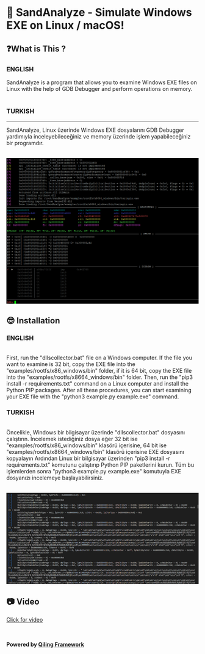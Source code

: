 # 🚀 SandAnalyze - Simulate Windows EXE on Linux / macOS!

<h2>❓What is This ?</h2>
<p>
<h3>ENGLISH</h3>
SandAnalyze is a program that allows you to examine Windows EXE files on Linux with the help of GDB Debugger and perform operations on memory.
<br><br>
<h3>TURKISH</h3>
<hr>
SandAnalyze, Linux üzerinde Windows EXE dosyalarını GDB Debugger yardımıyla inceleyebileceğiniz ve memory üzerinde işlem yapabileceğiniz bir programdır.
</p>

<br>
<img src="pic/test2.png" />
<br>

<h2>😎 Installation</h2>
<p>
<h3>ENGLISH</h3>
<br>
First, run the "dllscollector.bat" file on a Windows computer.
If the file you want to examine is 32 bit, copy the EXE file into the "examples/rootfs/x86_windows/bin" folder, if it is 64 bit, copy the EXE file into the "examples/rootfs/x8664_windows/bin" folder.
Then, run the "pip3 install -r requirements.txt" command on a Linux computer and install the Python PIP packages.
After all these procedures, you can start examining your EXE file with the "python3 example.py example.exe" command.
<br>
<h3>TURKISH</h3>
<br>
Öncelikle, Windows bir bilgisayar üzerinde "dllscollector.bat" dosyasını çalıştırın.
İncelemek istediğiniz dosya eğer 32 bit ise "examples/rootfs/x86_windows/bin" klasörü içerisine, 64 bit ise "examples/rootfs/x8664_windows/bin" klasörü içerisine EXE dosyasını kopyalayın
Ardından Linux bir bilgisayar üzerinden "pip3 install -r requirements.txt" komutunu çalıştırıp Python PIP paketlerini kurun.
Tüm bu işlemlerden sonra "python3 example.py example.exe" komutuyla EXE dosyanızı incelemeye başlayabilirsiniz.
</p>

<br>
<img src="pic/test1.png" />
<br>

<h2>📷 Video</h2>
<a href="https://github.com/alicangnll/SandAnalyze/assets/23417905/d91f09bb-c50c-4706-9489-fa96c72dec7f">Click for video</a>

<br><br>
<b>Powered by <a href="https://docs.qiling.io/en/latest">Qiling Framework</a></b>
